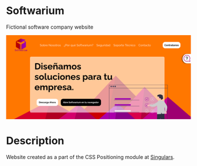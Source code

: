 # Softwarium 

Fictional software company website

![Softwarium](screenshot.png)

# Description 

Website created as a part of the CSS Positioning module at [Singulars](https://github.com/r2abreu/Singulars2020).